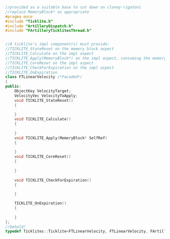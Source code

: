 ﻿```c++
//provided as a suitable base to cut down on cloney-rigatoni
//replace MemoryBlock* as appropriate
#pragma once
#include "Ticklite.h"
#include "ArtilleryDispatch.h"
#include "FArtilleryTicklitesThread.h"


//A ticklite's impl component(s) must provide:
//TICKLITE_StateReset on the memory block aspect
//TICKLITE_Calculate on the impl aspect
//TICKLITE_Apply(MemoryBlock*) on the impl aspect, consuming the memory block aspect's state
//TICKLITE_CoreReset on the impl aspect
//TICKLITE_CheckForExpiration on the impl aspect
//TICKLITE_OnExpiration 
class FTLinearVelocity /*Facaded*/
{
public:
	ObjectKey VelocityTarget;
	VelocityVec VelocityToApply;
	void TICKLITE_StateReset()
	{
		
	}
	void TICKLITE_Calculate()
	{
		
	}
	void TICKLITE_Apply(MemoryBlock* SelfRef)
	{
		
	}
	void TICKLITE_CoreReset()
	{
		
	}
	
	void TICKLITE_CheckForExpiration()
	{
		
	}

	TICKLITE_OnExpiration()
	{
		
	}
};
//behold!
typedef Ticklites::Ticklite<FTLinearVelocity, FTLinearVelocity, FArtilleryTicklitesWorker*> TL_LinearVelocity;

```
